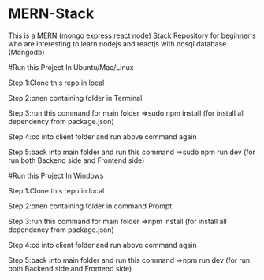 # MERN-Stack
This is a MERN (mongo express react node) Stack Repository for beginner's who are interesting to learn nodejs and reactjs with nosql database (Mongodb)

#Run this Project In Ubuntu/Mac/Linux

Step 1:Clone this repo in local

Step 2:onen containing folder in Terminal 

Step 3:run this command for main folder
        =>sudo npm install (for install all dependency from package.json)
        
Step 4:cd into client folder and run above command again 

Step 5:back into main folder and run this command
        =>sudo npm run dev (for run both Backend side and Frontend side)
        

#Run this Project In Windows

Step 1:Clone this repo in local

Step 2:onen containing folder in command Prompt 

Step 3:run this command for main folder
        =>npm install (for install all dependency from package.json)
        
Step 4:cd into client folder and run above command again 

Step 5:back into main folder and run this command
        =>npm run dev (for run both Backend side and Frontend side)
